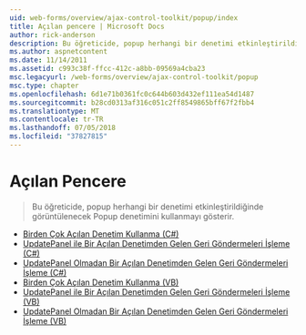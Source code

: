 ```yaml
---
uid: web-forms/overview/ajax-control-toolkit/popup/index
title: Açılan pencere | Microsoft Docs
author: rick-anderson
description: Bu öğreticide, popup herhangi bir denetimi etkinleştirildiğinde görüntülenecek Popup denetimini kullanmayı gösterir.
ms.author: aspnetcontent
ms.date: 11/14/2011
ms.assetid: c993c38f-ffcc-412c-a8bb-09569a4cba23
msc.legacyurl: /web-forms/overview/ajax-control-toolkit/popup
msc.type: chapter
ms.openlocfilehash: 6d1e71b0361fc0c644b603d432ef111ea54d1487
ms.sourcegitcommit: b28cd0313af316c051c2ff8549865bff67f2fbb4
ms.translationtype: MT
ms.contentlocale: tr-TR
ms.lasthandoff: 07/05/2018
ms.locfileid: "37827815"
---
```

<a name="popup"></a>Açılan Pencere
====================
> Bu öğreticide, popup herhangi bir denetimi etkinleştirildiğinde görüntülenecek Popup denetimini kullanmayı gösterir.


- [Birden Çok Açılan Denetim Kullanma (C#)](using-multiple-popup-controls-cs.md)
- [UpdatePanel ile Bir Açılan Denetimden Gelen Geri Göndermeleri İşleme (C#)](handling-postbacks-from-a-popup-control-with-an-updatepanel-cs.md)
- [UpdatePanel Olmadan Bir Açılan Denetimden Gelen Geri Göndermeleri İşleme (C#)](handling-postbacks-from-a-popup-control-without-an-updatepanel-cs.md)
- [Birden Çok Açılan Denetim Kullanma (VB)](using-multiple-popup-controls-vb.md)
- [UpdatePanel ile Bir Açılan Denetimden Gelen Geri Göndermeleri İşleme (VB)](handling-postbacks-from-a-popup-control-with-an-updatepanel-vb.md)
- [UpdatePanel Olmadan Bir Açılan Denetimden Gelen Geri Göndermeleri İşleme (VB)](handling-postbacks-from-a-popup-control-without-an-updatepanel-vb.md)
